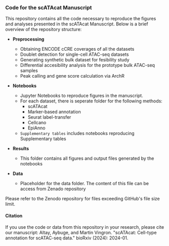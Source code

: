 ### Code for the scATAcat Manuscript

This repository contains all the code necessary to reproduce the figures and analyses presented in the scATAcat Manuscript. Below is a brief overview of the repository structure:


- **Preprocessing**
    - Obtaining ENCODE cCRE coverages of all the datasets
    - Doublet detection for single-cell ATAC-seq datasets
    - Generating synthetic bulk dataset for fesibility study
    - Differential accesibility analysis for the prototype bulk ATAC-seq samples
    - Peak calling and gene score calculation via ArchR
      
- **Notebooks**
    - Jupyter Notebooks to reproduce figures in the manuscript.
    -  For each dataset, there is seperate folder for the following methods:
        - scATAcat
        - Marker-based annotation
        - Seurat label-transfer
        - Cellcano
        - EpiAnno
    - `Supplementary tables` includes notebooks reproducing Supplementary tables
      
- **Results**
    - This folder contains all figures and output files generated by the notebooks
   
- **Data**
    - Placeholder for the data folder. The content of this file can be access from Zenado repository
 
 Please refer to the Zenodo repository for files exceeding GitHub's file size limit.

#### Citation

If you use the code or data from this repository in your research, please cite our manuscript:
Altay, Aybuge, and Martin Vingron. "scATAcat: Cell-type annotation for scATAC-seq data." bioRxiv (2024): 2024-01.